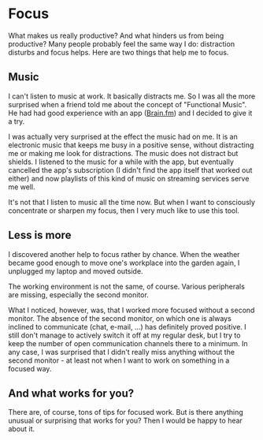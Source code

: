 # Focus

What makes us really productive?
And what hinders us from being productive?
Many people probably feel the same way I do: distraction disturbs and focus helps.
Here are two things that help me to focus.

## Music

I can't listen to music at work.
It basically distracts me. 
So I was all the more surprised when a friend told me about the concept of "Functional Music".
He had had good experience with an app ([Brain.fm](https://www.brain.fm/)) and I decided to give it a try.

I was actually very surprised at the effect the music had on me. 
It is an electronic music that keeps me busy in a positive sense, without distracting me or making me look for distractions.
The music does not distract but shields.
I listened to the music for a while with the app, but eventually cancelled the app's subscription (I didn't find the app itself that worked out either) and now playlists of this kind of music on streaming services serve me well.

It's not that I listen to music all the time now.
But when I want to consciously concentrate or sharpen my focus, then I very much like to use this tool.

## Less is more

I discovered another help to focus rather by chance.
When the weather became good enough to move one's workplace into the garden again, I unplugged my laptop and moved outside.

The working environment is not the same, of course.
Various peripherals are missing, especially the second monitor.

What I noticed, however, was, that I worked more focused without a second monitor. 
The absence of the second monitor, on which one is always inclined to communicate (chat, e-mail, ...) has definitely proved positive.
I still don't manage to actively switch it off at my regular desk, but I try to keep the number of open communication channels there to a minimum.
In any case, I was surprised that I didn't really miss anything without the second monitor - at least not when I want to work on something in a focused way.

## And what works for you?

There are, of course, tons of tips for focused work.
But is there anything unusual or surprising that works for you?
Then I would be happy to hear about it.
